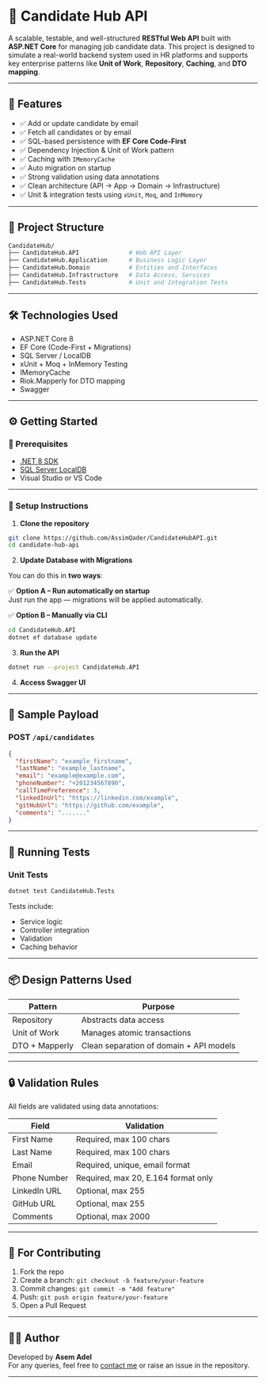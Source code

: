 # 🧩 Candidate Hub API

A scalable, testable, and well-structured **RESTful Web API** built with **ASP.NET Core** for managing job candidate data. This project is designed to simulate a real-world backend system used in HR platforms and supports key enterprise patterns like **Unit of Work**, **Repository**, **Caching**, and **DTO mapping**.

---------

## 🚀 Features

- ✅ Add or update candidate by email
- ✅ Fetch all candidates or by email
- ✅ SQL-based persistence with **EF Core Code-First**
- ✅ Dependency Injection & Unit of Work pattern
- ✅ Caching with `IMemoryCache`
- ✅ Auto migration on startup
- ✅ Strong validation using data annotations
- ✅ Clean architecture (API → App → Domain → Infrastructure)
- ✅ Unit & integration tests using `xUnit`, `Moq`, and `InMemory`

---------

## 📁 Project Structure

```bash
CandidateHub/
├── CandidateHub.API              # Web API Layer
├── CandidateHub.Application      # Business Logic Layer
├── CandidateHub.Domain           # Entities and Interfaces
├── CandidateHub.Infrastructure   # Data Access, Services
├── CandidateHub.Tests            # Unit and Integration Tests
```

---------

## 🛠️ Technologies Used

- ASP.NET Core 8
- EF Core (Code-First + Migrations)
- SQL Server / LocalDB
- xUnit + Moq + InMemory Testing
- IMemoryCache
- Riok.Mapperly for DTO mapping
- Swagger

---------

## ⚙️ Getting Started

### 🔑 Prerequisites

- [.NET 8 SDK](https://dotnet.microsoft.com/en-us/download/dotnet/8.0)
- [SQL Server LocalDB](https://learn.microsoft.com/en-us/sql/database-engine/configure-windows/sql-server-express-localdb)
- Visual Studio or VS Code

---------

### 🚦 Setup Instructions

1. **Clone the repository**

```bash
git clone https://github.com/AssimQader/CandidateHubAPI.git
cd candidate-hub-api
```

2. **Update Database with Migrations**

You can do this in **two ways**:

✅ **Option A – Run automatically on startup**  
Just run the app — migrations will be applied automatically.

✅ **Option B – Manually via CLI**

```bash
cd CandidateHub.API
dotnet ef database update
```

3. **Run the API**

```bash
dotnet run --project CandidateHub.API
```

4. **Access Swagger UI**

--------

## 📌 Sample Payload

### POST `/api/candidates`

```json
{
  "firstName": "example_firstname",
  "lastName": "example_lastname",
  "email": "example@example.com",
  "phoneNumber": "+201234567890",
  "callTimePreference": 3,
  "linkedInUrl": "https://linkedin.com/example",
  "gitHubUrl": "https://github.com/example",
  "comments": "......."
}
```

---------

## 🧪 Running Tests

### Unit Tests

```bash
dotnet test CandidateHub.Tests
```

Tests include:
- Service logic
- Controller integration
- Validation
- Caching behavior

---------

## 📦 Design Patterns Used

| Pattern           | Purpose                                  |
|-------------------|-------------------------------------------|
| Repository        | Abstracts data access                     |
| Unit of Work      | Manages atomic transactions               |
| DTO + Mapperly    | Clean separation of domain + API models   |

---------

## 🔒 Validation Rules

All fields are validated using data annotations:

| Field         | Validation                             |
|---------------|-----------------------------------------|
| First Name    | Required, max 100 chars                 |
| Last Name     | Required, max 100 chars                 |
| Email         | Required, unique, email format          |
| Phone Number  | Required, max 20, E.164 format only     |
| LinkedIn URL  | Optional, max 255                       |
| GitHub URL    | Optional, max 255                       |
| Comments      | Optional, max 2000                      |

---------

## 🙌 For Contributing

1. Fork the repo
2. Create a branch: `git checkout -b feature/your-feature`
3. Commit changes: `git commit -m "Add feature"`
4. Push: `git push origin feature/your-feature`
5. Open a Pull Request

---------

## 👨‍💻 Author

Developed by **Asem Adel**  
For any queries, feel free to [contact me](mailto:asem.adel00@gmail.com) or raise an issue in the repository.

---------
